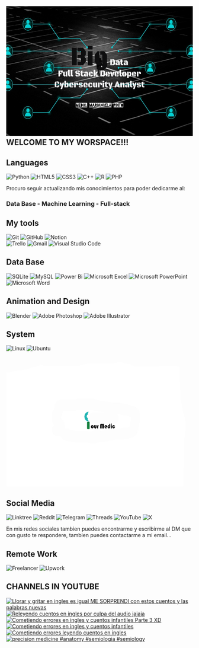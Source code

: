 ## <img src="bigdata.png" alt="flor" width="1500" height="350"> WELCOME TO MY WORSPACE!!!

## Languages
![Python](https://img.shields.io/badge/python-3670A0?style=for-the-badge&logo=python&logoColor=ffdd54)
![HTML5](https://img.shields.io/badge/html5-%23E34F26.svg?style=for-the-badge&logo=html5&logoColor=white)
![CSS3](https://img.shields.io/badge/css3-%231572B6.svg?style=for-the-badge&logo=css3&logoColor=white)
![C++](https://img.shields.io/badge/c++-%2300599C.svg?style=for-the-badge&logo=c%2B%2B&logoColor=white)
![R](https://img.shields.io/badge/r-%23276DC3.svg?style=for-the-badge&logo=r&logoColor=white)
![PHP](https://img.shields.io/badge/php-%23777BB4.svg?style=for-the-badge&logo=php&logoColor=white)

Procuro seguir actualizando mis conocimientos para poder dedicarme al:

### Data Base - Machine Learning - Full-stack

## My tools
![Git](https://img.shields.io/badge/git-%23F05033.svg?style=for-the-badge&logo=git&logoColor=white)
![GitHub](https://img.shields.io/badge/github-%23121011.svg?style=for-the-badge&logo=github&logoColor=white)
![Notion](https://img.shields.io/badge/Notion-%23000000.svg?style=for-the-badge&logo=notion&logoColor=white)	
![Trello](https://img.shields.io/badge/Trello-%23026AA7.svg?style=for-the-badge&logo=Trello&logoColor=white)
![Gmail](https://img.shields.io/badge/Gmail-D14836?style=for-the-badge&logo=gmail&logoColor=white)
![Visual Studio Code](https://img.shields.io/badge/Visual%20Studio%20Code-0078d7.svg?style=for-the-badge&logo=visual-studio-code&logoColor=white)



## Data Base

![SQLite](https://img.shields.io/badge/sqlite-%2307405e.svg?style=for-the-badge&logo=sqlite&logoColor=white)
![MySQL](https://img.shields.io/badge/mysql-4479A1.svg?style=for-the-badge&logo=mysql&logoColor=white)
![Power Bi](https://img.shields.io/badge/power_bi-F2C811?style=for-the-badge&logo=powerbi&logoColor=black)
![Microsoft Excel](https://img.shields.io/badge/Microsoft_Excel-217346?style=for-the-badge&logo=microsoft-excel&logoColor=white)
![Microsoft PowerPoint](https://img.shields.io/badge/Microsoft_PowerPoint-B7472A?style=for-the-badge&logo=microsoft-powerpoint&logoColor=white)
![Microsoft Word](https://img.shields.io/badge/Microsoft_Word-2B579A?style=for-the-badge&logo=microsoft-word&logoColor=white)

## Animation and Design

![Blender](https://img.shields.io/badge/blender-%23F5792A.svg?style=for-the-badge&logo=blender&logoColor=white)
![Adobe Photoshop](https://img.shields.io/badge/adobe%20photoshop-%2331A8FF.svg?style=for-the-badge&logo=adobe%20photoshop&logoColor=white)
![Adobe Illustrator](https://img.shields.io/badge/adobe%20illustrator-%23FF9A00.svg?style=for-the-badge&logo=adobe%20illustrator&logoColor=white)

## System
![Linux](https://img.shields.io/badge/Linux-FCC624?style=for-the-badge&logo=linux&logoColor=black)
![Ubuntu](https://img.shields.io/badge/Ubuntu-E95420?style=for-the-badge&logo=ubuntu&logoColor=white)

<img src="portada.jpg" alt="flor" width="1500" height="350"> 

## Social Media
![Linktree](https://img.shields.io/badge/linktree-1de9b6?style=for-the-badge&logo=linktree&logoColor=white)
![Reddit](https://img.shields.io/badge/Reddit-FF4500?style=for-the-badge&logo=reddit&logoColor=white)
![Telegram](https://img.shields.io/badge/Telegram-2CA5E0?style=for-the-badge&logo=telegram&logoColor=white)
![Threads](https://img.shields.io/badge/Threads-000000?style=for-the-badge&logo=Threads&logoColor=white)
![YouTube](https://img.shields.io/badge/YouTube-%23FF0000.svg?style=for-the-badge&logo=YouTube&logoColor=white)
![X](https://img.shields.io/badge/X-%23000000.svg?style=for-the-badge&logo=X&logoColor=white)

En mis redes sociales tambien puedes encontrarme y escribirme al DM que con gusto te respondere, tambien puedes contactarme a mi email...

## Remote Work
![Freelancer](https://img.shields.io/badge/Freelancer-29B2FE?style=for-the-badge&logo=Freelancer&logoColor=white)
![Upwork](https://img.shields.io/badge/UpWork-6FDA44?style=for-the-badge&logo=Upwork&logoColor=white)


## CHANNELS IN YOUTUBE

<!-- BEGIN YOUTUBE-CARDS -->
[![Llorar y gritar en ingles es igual ME SORPRENDI con estos cuentos y las palabras nuevas](https://ytcards.demolab.com/?id=baDx2ZWqK7g&title=Llorar+y+gritar+en+ingles+es+igual+ME+SORPRENDI+con+estos+cuentos+y+las+palabras+nuevas&lang=en&timestamp=1731890081&background_color=%230d1117&title_color=%23ffffff&stats_color=%23dedede&max_title_lines=1&width=250&border_radius=5 "Llorar y gritar en ingles es igual ME SORPRENDI con estos cuentos y las palabras nuevas")](https://www.youtube.com/watch?v=baDx2ZWqK7g)
[![Releyendo cuentos en ingles por culpa del audio jajaja](https://ytcards.demolab.com/?id=s535ntCUmEk&title=Releyendo+cuentos+en+ingles+por+culpa+del+audio+jajaja&lang=en&timestamp=1731762628&background_color=%230d1117&title_color=%23ffffff&stats_color=%23dedede&max_title_lines=1&width=250&border_radius=5 "Releyendo cuentos en ingles por culpa del audio jajaja")](https://www.youtube.com/watch?v=s535ntCUmEk)
[![Cometiendo errores en ingles y cuentos infantiles Parte 3 XD](https://ytcards.demolab.com/?id=DRI52ckNuYM&title=Cometiendo+errores+en+ingles+y+cuentos+infantiles+Parte+3+XD&lang=en&timestamp=1731609275&background_color=%230d1117&title_color=%23ffffff&stats_color=%23dedede&max_title_lines=1&width=250&border_radius=5 "Cometiendo errores en ingles y cuentos infantiles Parte 3 XD")](https://www.youtube.com/watch?v=DRI52ckNuYM)
[![Cometiendo errores en ingles y cuentos infantiles](https://ytcards.demolab.com/?id=Ee2c6RowY-8&title=Cometiendo+errores+en+ingles+y+cuentos+infantiles&lang=en&timestamp=1731239755&background_color=%230d1117&title_color=%23ffffff&stats_color=%23dedede&max_title_lines=1&width=250&border_radius=5 "Cometiendo errores en ingles y cuentos infantiles")](https://www.youtube.com/watch?v=Ee2c6RowY-8)
[![Cometiendo errores leyendo cuentos en ingles](https://ytcards.demolab.com/?id=EQJUbolnCAk&title=Cometiendo+errores+leyendo+cuentos+en+ingles&lang=en&timestamp=1731017769&background_color=%230d1117&title_color=%23ffffff&stats_color=%23dedede&max_title_lines=1&width=250&border_radius=5 "Cometiendo errores leyendo cuentos en ingles")](https://www.youtube.com/watch?v=EQJUbolnCAk)
[![precision medicine #anatomy #semiologia #semiology](https://ytcards.demolab.com/?id=VqWc7qZFyv4&title=precision+medicine+%23anatomy+%23semiologia+%23semiology&lang=en&timestamp=1725734517&background_color=%230d1117&title_color=%23ffffff&stats_color=%23dedede&max_title_lines=1&width=250&border_radius=5 "precision medicine #anatomy #semiologia #semiology")](https://www.youtube.com/watch?v=VqWc7qZFyv4)
<!-- END YOUTUBE-CARDS -->

